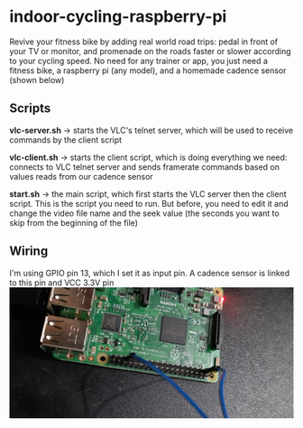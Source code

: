 # indoor-cycling-raspberry-pi

Revive your fitness bike by adding real world road trips: pedal in front of your TV or monitor, and promenade on the roads faster or slower according to your cycling speed. 
No need for any trainer or app, you just need a fitness bike, a raspberry pi (any model), and a homemade cadence sensor (shown below)

## Scripts

**vlc-server.sh** -> starts the VLC's telnet server, which will be used to receive commands by the client script

**vlc-client.sh** -> starts the client script, which is doing everything we need: connects to VLC telnet server and sends framerate commands based on values reads from our cadence sensor

**start.sh** -> the main script, which first starts the VLC server then the client script. This is the script you need to run. But before, you need to edit it and change the video file name and the seek value (the seconds you want to skip from the beginning of the file) 

## Wiring
I'm using GPIO pin 13, which I set it as input pin. A cadence sensor is linked to this pin and VCC 3.3V pin
![Preview](https://github.com/Gollum13/indoor-cycling-raspberry-pi/blob/main/wiring.jpg)
